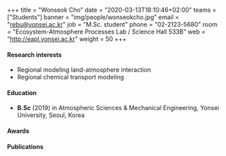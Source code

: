 +++
title = "Wonseok Cho"
date = "2020-03-13T18:10:46+02:00"
teams = ["Students"]
banner = "img/people/wonseokcho.jpg"
email = "rebu@yonsei.ac.kr"
job = "M.Sc. student"
phone = "02-2123-5680"
room = "Ecosystem-Atmosphere Processes Lab / Science Hall 533B"
web = "http://eapl.yonsei.ac.kr"
weight = 50
+++

#### Research interests
 + Regional modeling land-atmosphere interaction
 + Regional chemical transport modeling

#### Education
 + **B.Sc** (2019) in Atmospheric Sciences & Mechanical Engineering, Yonsei University, Seoul, Korea

#### Awards

#### Publications
